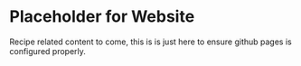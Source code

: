 # Placeholder for Website
Recipe related content to come, this is is just here to ensure github pages is 
configured properly.